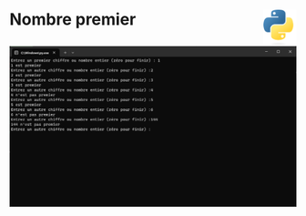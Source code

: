 # **Nombre premier** <img align="right" src="../../src/images/Python-logo-notext.svg" alt="Python" title="Phthon" widht="auto" height="64px">

![Conversion](../../src/screenshots/primeNumber.png)